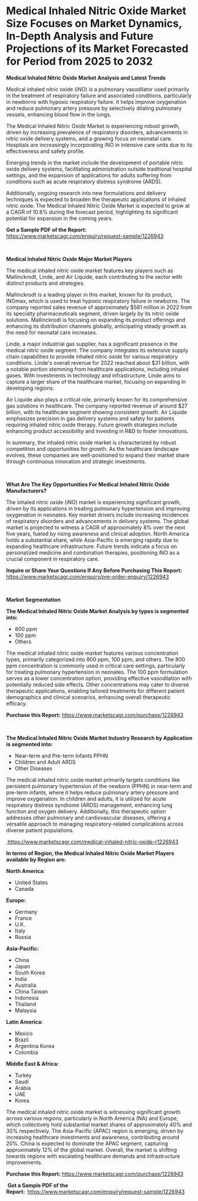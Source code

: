 <p><h1>Medical Inhaled Nitric Oxide Market Size Focuses on Market Dynamics, In-Depth Analysis and Future Projections of its Market Forecasted for Period from 2025 to 2032</h1></p><p><strong>Medical Inhaled Nitric Oxide Market Analysis and Latest Trends</strong></p>
<p><p>Medical inhaled nitric oxide (iNO) is a pulmonary vasodilator used primarily in the treatment of respiratory failure and associated conditions, particularly in newborns with hypoxic respiratory failure. It helps improve oxygenation and reduce pulmonary artery pressure by selectively dilating pulmonary vessels, enhancing blood flow in the lungs.</p><p>The Medical Inhaled Nitric Oxide Market is experiencing robust growth, driven by increasing prevalence of respiratory disorders, advancements in nitric oxide delivery systems, and a growing focus on neonatal care. Hospitals are increasingly incorporating iNO in intensive care units due to its effectiveness and safety profile. </p><p>Emerging trends in the market include the development of portable nitric oxide delivery systems, facilitating administration outside traditional hospital settings, and the expansion of applications for adults suffering from conditions such as acute respiratory distress syndrome (ARDS). </p><p>Additionally, ongoing research into new formulations and delivery techniques is expected to broaden the therapeutic applications of inhaled nitric oxide. The Medical Inhaled Nitric Oxide Market is expected to grow at a CAGR of 10.8% during the forecast period, highlighting its significant potential for expansion in the coming years.</p></p>
<p><strong>Get a Sample PDF of the Report:&nbsp;</strong> <a href="https://www.marketscagr.com/enquiry/request-sample/1226943?utm_campaign=2097&utm_medium=2&utm_source=Github&utm_content=ia&utm_term=14042025&utm_id=medical-inhaled-nitric-oxide">https://www.marketscagr.com/enquiry/request-sample/1226943</a></p>
<p>&nbsp;</p>
<p><strong>Medical Inhaled Nitric Oxide Major Market Players</strong></p>
<p><p>The medical inhaled nitric oxide market features key players such as Mallinckrodt, Linde, and Air Liquide, each contributing to the sector with distinct products and strategies.</p><p>Mallinckrodt is a leading player in this market, known for its product, INOmax, which is used to treat hypoxic respiratory failure in newborns. The company reported sales revenue of approximately $581 million in 2022 from its specialty pharmaceuticals segment, driven largely by its nitric oxide solutions. Mallinckrodt is focusing on expanding its product offerings and enhancing its distribution channels globally, anticipating steady growth as the need for neonatal care increases.</p><p>Linde, a major industrial gas supplier, has a significant presence in the medical nitric oxide segment. The company integrates its extensive supply chain capabilities to provide inhaled nitric oxide for various respiratory conditions. Linde's overall revenue for 2022 reached about $31 billion, with a notable portion stemming from healthcare applications, including inhaled gases. With investments in technology and infrastructure, Linde aims to capture a larger share of the healthcare market, focusing on expanding in developing regions.</p><p>Air Liquide also plays a critical role, primarily known for its comprehensive gas solutions in healthcare. The company reported revenue of around $27 billion, with its healthcare segment showing consistent growth. Air Liquide emphasizes precision in gas delivery systems and safety for patients requiring inhaled nitric oxide therapy. Future growth strategies include enhancing product accessibility and investing in R&D to foster innovations.</p><p>In summary, the inhaled nitric oxide market is characterized by robust competition and opportunities for growth. As the healthcare landscape evolves, these companies are well-positioned to expand their market share through continuous innovation and strategic investments.</p></p>
<p>&nbsp;</p>
<p><strong>What Are The Key Opportunities For Medical Inhaled Nitric Oxide Manufacturers?</strong></p>
<p><p>The inhaled nitric oxide (iNO) market is experiencing significant growth, driven by its applications in treating pulmonary hypertension and improving oxygenation in neonates. Key market drivers include increasing incidences of respiratory disorders and advancements in delivery systems. The global market is projected to witness a CAGR of approximately 8% over the next five years, fueled by rising awareness and clinical adoption. North America holds a substantial share, while Asia-Pacific is emerging rapidly due to expanding healthcare infrastructure. Future trends indicate a focus on personalized medicine and combination therapies, positioning iNO as a crucial component in respiratory care.</p></p>
<p><strong>Inquire or Share Your Questions If Any Before Purchasing This Report:</strong> <a href="https://www.marketscagr.com/enquiry/pre-order-enquiry/1226943?utm_campaign=2097&utm_medium=2&utm_source=Github&utm_content=ia&utm_term=14042025&utm_id=medical-inhaled-nitric-oxide">https://www.marketscagr.com/enquiry/pre-order-enquiry/1226943</a></p>
<p>&nbsp;</p>
<p><strong>Market Segmentation</strong></p>
<p><strong>The Medical Inhaled Nitric Oxide Market Analysis by types is segmented into:</strong></p>
<p><ul><li>800 ppm</li><li>100 ppm</li><li>Others</li></ul></p>
<p><p>The medical inhaled nitric oxide market features various concentration types, primarily categorized into 800 ppm, 100 ppm, and others. The 800 ppm concentration is commonly used in critical care settings, particularly for treating pulmonary hypertension in neonates. The 100 ppm formulation serves as a lower concentration option, providing effective vasodilation with potentially reduced side effects. Other concentrations may cater to diverse therapeutic applications, enabling tailored treatments for different patient demographics and clinical scenarios, enhancing overall therapeutic efficacy.</p></p>
<p><strong>Purchase this Report:&nbsp;</strong><a href="https://www.marketscagr.com/purchase/1226943?utm_campaign=2097&utm_medium=2&utm_source=Github&utm_content=ia&utm_term=14042025&utm_id=medical-inhaled-nitric-oxide">https://www.marketscagr.com/purchase/1226943</a></p>
<p>&nbsp;</p>
<p><strong>The Medical Inhaled Nitric Oxide Market Industry Research by Application is segmented into:</strong></p>
<p><ul><li>Near-term and Pre-term Infants PPHN</li><li>Children and Adult ARDS</li><li>Other Diseases</li></ul></p>
<p><p>The medical inhaled nitric oxide market primarily targets conditions like persistent pulmonary hypertension of the newborn (PPHN) in near-term and pre-term infants, where it helps reduce pulmonary artery pressure and improve oxygenation. In children and adults, it is utilized for acute respiratory distress syndrome (ARDS) management, enhancing lung function and oxygen delivery. Additionally, this therapeutic option addresses other pulmonary and cardiovascular diseases, offering a versatile approach to managing respiratory-related complications across diverse patient populations.</p></p>
<p><a href="https://www.marketscagr.com/medical-inhaled-nitric-oxide-r1226943?utm_campaign=2097&utm_medium=2&utm_source=Github&utm_content=ia&utm_term=14042025&utm_id=medical-inhaled-nitric-oxide">&nbsp;https://www.marketscagr.com/medical-inhaled-nitric-oxide-r1226943</a></p>
<p><strong>In terms of Region, the Medical Inhaled Nitric Oxide Market Players available by Region are:</strong></p>
<p>
    <p> <strong> North America: </strong>
        <ul>
            <li>United States</li>
            <li>Canada</li>
        </ul>
        </p> 
    <p> <strong> Europe: </strong>
        <ul>
            <li>Germany</li>
            <li>France</li>
            <li>U.K.</li>
            <li>Italy</li>
            <li>Russia</li>
        </ul>
        </p> 
    <p> <strong> Asia-Pacific: </strong>
        <ul>
            <li>China</li>
            <li>Japan</li>
            <li>South Korea</li>
            <li>India</li>
            <li>Australia</li>
            <li>China Taiwan</li>
            <li>Indonesia</li>
            <li>Thailand</li>
            <li>Malaysia</li>
        </ul>
        </p> 
    <p> <strong> Latin America: </strong>
        <ul>
            <li>Mexico</li>
            <li>Brazil</li>
            <li>Argentina Korea</li>
            <li>Colombia</li>
        </ul>
        </p> 
    <p> <strong> Middle East & Africa: </strong>
        <ul>
            <li>Turkey</li>
            <li>Saudi</li>
            <li>Arabia</li>
            <li>UAE</li>
            <li>Korea</li>
        </ul>
    </p>
    </p>
<p><p>The medical inhaled nitric oxide market is witnessing significant growth across various regions, particularly in North America (NA) and Europe, which collectively hold substantial market shares of approximately 40% and 30% respectively. The Asia-Pacific (APAC) region is emerging, driven by increasing healthcare investments and awareness, contributing around 20%. China is expected to dominate the APAC segment, capturing approximately 12% of the global market. Overall, the market is shifting towards regions with escalating healthcare demands and infrastructure improvements.</p></p>
<p><strong>Purchase this Report: </strong><a href="https://www.marketscagr.com/purchase/1226943?utm_campaign=2097&utm_medium=2&utm_source=Github&utm_content=ia&utm_term=14042025&utm_id=medical-inhaled-nitric-oxide">https://www.marketscagr.com/purchase/1226943</a></p>
<p>&nbsp;<strong>Get a Sample PDF of the Report:&nbsp;&nbsp;</strong><a href="https://www.marketscagr.com/enquiry/request-sample/1226943?utm_campaign=2097&utm_medium=2&utm_source=Github&utm_content=ia&utm_term=14042025&utm_id=medical-inhaled-nitric-oxide">https://www.marketscagr.com/enquiry/request-sample/1226943</a></p>
<p><strong></strong></p>
<p><p></p><p></p><p></p></p>